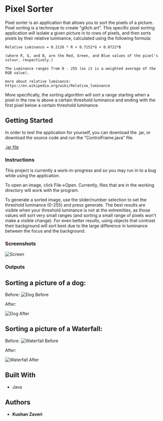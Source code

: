 # Pixel Sorter

Pixel sorter is an application that allows you to sort the pixels of a picture. Pixel sorting is a technique 
to create "glitch art". This specific pixel sorting application will isolate a given picture in to rows of 
pixels, and then sorts pixels by their relative luminance, calculated using the following formula:

```
Relative Luminance = 0.2126 * R + 0.7152*G + 0.0722*B

(where R, G, and B, are the Red, Green, and Blue values of the pixel's colour, respectively.)

The Luminance ranges from 0 - 255 (as it is a weighted average of the RGB value).

more about relative luminance: https://en.wikipedia.org/wiki/Relative_luminance
```

More specifically, the sorting algorithm will sort a range starting when a pixel in the row is above a certain 
threshold luminance and ending with the first pixel below a certain threshold luminance.

## Getting Started

In order to test the application for yourself, you can download the .jar, or download the source code and run the 
"ControlFrame.java" file.

[.jar file](https://drive.google.com/open?id=1B22zX42dO0FES9HIr5VqyW3nbyNcXJ-5)



### Instructions

This project is currently a work-in-progress and so you may run in to a bug while using the application. 

To open an image, click File->Open. Currently, files that are in the working directory will work with the
program.

To generate a sorted image, use the slider/number selection to set the threshold luminance (0-255) and press
generate. The best results are visible when your threshold luminance is not at the extremities, as those values
will sort very small ranges (and sorting a small range of pixels won't make a visible change).
For even better results, using objects that contrast their background will sort best due to the large difference
in luminance between the focus and the background.

### Screenshots

![Screen](http://snappyimages.nextwavesrl.netdna-cdn.com/img/edfd2c16ff27675c05314d2cd410982a.png)

### Outputs
## Sorting a picture of a dog:


Before:
![Dog Before](https://i.imgur.com/idCUlus.jpg)

After:

![Dog After](https://i.imgur.com/SbdcBoO.jpg)


##  Sorting a picture of a Waterfall:

Before:
![Waterfall Before](https://i.imgur.com/0FV0AuB.jpg)

After:

![Waterfall After](https://i.imgur.com/cf2WrKS.jpg)

## Built With

* Java

## Authors

* **Kushan Zaveri**


